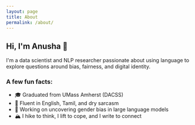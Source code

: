 ```yaml
---
layout: page
title: About
permalink: /about/
---
```


## Hi, I'm Anusha 👋

I'm a data scientist and NLP researcher passionate about using language to explore questions around bias, fairness, and digital identity.

### A few fun facts:
- 🎓 Graduated from UMass Amherst (DACSS)
- 💬 Fluent in English, Tamil, and dry sarcasm
- 🧪 Working on uncovering gender bias in large language models
- 🏔 I hike to think, I lift to cope, and I write to connect
